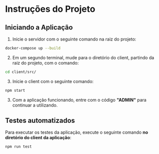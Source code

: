 # Instruções do Projeto

## Iniciando a Aplicação

1. Inicie o servidor com o seguinte comando na raiz do projeto:
```bash
docker-compose up --build
```

2. Em um segundo terminal, mude para o diretório do client, partindo da raiz do projeto, com o comando:
```bash
cd client/src/
```

3. Inicie o client com o seguinte comando:
```bash
npm start
```

3. Com a aplicação funcionando, entre com o código **"ADMIN"** para continuar a utilizando.

## Testes automatizados

Para executar os testes da aplicação, execute o seguinte comando **no diretório do client da aplicação**:
```bash
npm run test
```
